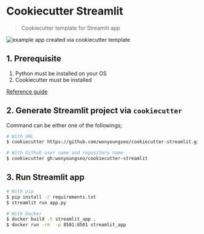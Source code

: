 # Cookiecutter Streamlit

> Cookiecutter template for Streamlit app

![example app created via cookiecutter template](https://github.com/wonyoungseo/cookiecutter-streamlit/tree/main/images/example_app.png)

## 1. Prerequisite

1. Python must be installed on your OS
2. Cookiecutter must be installed

[Reference guide](https://cookiecutter.readthedocs.io/en/2.1.1/installation.html#)

## 2. Generate Streamlit project via `cookiecutter`

Command can be either one of the followings;

```bash
# With URL
$ cookiecutter https://github.com/wonyoungseo/cookiecutter-streamlit.git

# With Github user name and repository name
$ cookiecutter gh:wonyoungseo/cookiecutter-streamlit
```

## 3. Run Streamlit app

```bash
# With pip
$ pip install -r requirements.txt
$ streamlit run app.py
```

```bash
# With Docker
$ docker build -t streamlit_app .
$ docker run -rm  -p 8501:8501 streamlit_app
```
